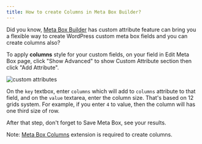 ```yaml
---
title: How to create Columns in Meta Box Builder?
---
```


Did you know, [Meta Box Builder](https://metabox.io/plugins/meta-box-builder/) has custom attribute feature can bring you a flexible way to create WordPress custom meta box fields and you can create columns also?

To apply **columns** style for your custom fields, on your field in Edit Meta Box page, click "Show Advanced" to show Custom Attribute section then click "Add Attribute".

![custom attributes](https://metabox.io/wp-content/uploads/2015/03/builder-attributes.png)

On the `key` textbox, enter `columns` which will add to `columns` attribute to that field, and on the `value` textarea, enter the column size. That's based on 12 grids system. For example, if you enter `4` to value, then the column will has one third size of row.

After that step, don't forget to Save Meta Box, see your results.

Note: [Meta Box Columns](https://metabox.io/plugins/meta-box-columns/) extension is required to create columns.
